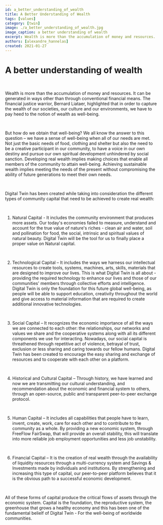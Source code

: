 ```yaml
---
id: a_better_understanding_of_wealth
title: A Better Understanding of Wealth
tags: [values]
category: [twin]
image: ./a_better_understanding_of_wealth.jpg
image_caption: a better understanding of wealth
excerpt: Wealth is more than the accumulation of money and resources.
authors: [alexandre_hannelas]
created: 2021-01-27
---
```


# A better understanding of wealth 

<br>

Wealth is more than the accumulation of money and resources. It can be generated in ways other than through conventional financial means. The financial justice warrior, Bernard Liataer, highlighted that in order to capture the wealth of our societies, our culture and our environments, we have to pay heed to the notion of wealth as well-being.

<br>

But how do we obtain that well-being? We all know the answer to this question – we have a sense of well-being when all of our needs are met. Not just the basic needs of food, clothing and shelter but also the need to be a creative participant in our community, to have a voice in our own destiny and pursue our own spiritual development unhindered by social sanction. Developing real wealth implies making choices that enable all members of the community to attain well-being. Achieving sustainable wealth implies meeting the needs of the present without compromising the ability of future generations to meet their own needs.

<br>

Digital Twin has been created while taking into consideration the different types of community capital that need to be achieved to create real wealth: 

<br>

1. Natural Capital - It includes the community environment that produces more assets. Our today's economies failed to measure, understand and account for the true value of nature's riches - clean air and water, soil and pollination for food, the social, intrinsic and spiritual values of natural beauty. Digital Twin will be the tool for us to finally place a proper value on Natural capital. 

<br>

2. Technological Capital – It includes the ways we harness our intellectual resources to create tools, systems, machines, arts, skills, materials that are designed to improve our lives. This is what Digital Twin is all about - providing the required technology to enhance our lives and those of our communities' members through collective efforts and intelligence. Digital Twin is only the foundation for this future global well-being, as people will be able to support education, creativity throughout the world and give access to material information that are required to create additional innovative technologies.

<br>

3. Social Capital – It recognizes the economic importance of all the ways we are connected to each other: the relationships, our networks and values we share and the cooperative systems along with all its different components we use for interacting. Nowadays, our social capital is threathened through repetitive act of violence, betrayal of trust, exclusion or less sharing and caring towards our fellow humans. Digital Twin has been created to encourage the easy sharing and exchange of resources and to cooperate with each other on a platform.

<br>

4. Historical and Cultural Capital – Through history, we have learned and now we are transmitting our cultural understanding, and recommendation about the economic and financial system to others, through an open-source, public and transparent peer-to-peer exchange protocol.

<br>

5. Human Capital – It includes all capabilities that people have to learn, invent, create, work, care for each other and to contribute to the community as a whole. By providing a new economic system, through FreeFlow FairSwap, that will provide an overall stability, this will translate into more reliable job employment opportunities and less job unstability. 

<br>

6. Financial Capital – It is the creation of real wealth through the availability of liquidity resources through a multi-currency system and Savings & Investments made by individuals and institutions. By strengthening and increasing this type of capital, our peer-to-peer platform believes that it is the obvious path to a successful economic development.

<br>

All of these forms of capital produce the critical flows of assets through the economic system. Capital is the foundation, the reproductive system, the greenhouse that grows a healthy economy and this has been one of the fundamental belielf of Digital Twin - For the well-being of worldwide communities. 


